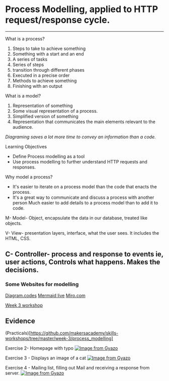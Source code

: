 # Process Modelling, applied to HTTP request/response cycle.
---
What is a process?
1. Steps to take to achieve something
2. Something with a start and an end
3. A series of tasks
4. Series of steps
5.  transition through different phases
6. Executed in a precise order
7. Methods to achieve something
8. Finishing with an output

What is a model?
1. Representation of something
2. Some visual representation of a process.
3. Simplified version of something
4. Representation that communicates the main elements relevant to the audience.

_Diagraming saves a lot more time to convey an information than a code._

Learning Objectives
- Define Process modelling as a tool 
- Use process modelling to further understand HTTP requests and responses.

Why model a process?
- It's easier to iterate on a process model than the code that enacts the process.
- It's a great way to communicate and discuss a process with another person
Much easier to add details to a process model than to add it to code.

M- Model- Object, encapsulate the data in our database, treated like objects.

V- View- presentation layers, interface, what the user sees. It includes the HTML, CSS.

C- Controller- process and response to events ie, user actions, Controls what happens. Makes the decisions.
---

### Some Websites for modelling
[Diagram.codes](https://www.diagram.codes/)
[Mermaid live](https://mermaid-js.github.io/)
[Miro.com](https://miro.com/)


[Week 3 workshop](https://github.com/makersacademy/skills-workshops/tree/master/week-3/process_modelling)

## Evidence
(Practicals)[https://github.com/makersacademy/skills-workshops/tree/master/week-3/process_modelling]

Exercise 2- Homepage with typo
[![Image from Gyazo](https://i.gyazo.com/622d9fe751e4bc8fd1e042ddd83de5b5.png)](https://gyazo.com/622d9fe751e4bc8fd1e042ddd83de5b5)

Exercise 3 - Displays an image of a cat
[![Image from Gyazo](https://i.gyazo.com/a314b9a61975b9de52ceadeabcf1d235.png)](https://gyazo.com/a314b9a61975b9de52ceadeabcf1d235)

Exercise 4 - Mailing list, filling out Mail and receiving a response from server.
[![Image from Gyazo](https://i.gyazo.com/4bce49a44088b8a77cbcf24da79c31eb.png)](https://gyazo.com/4bce49a44088b8a77cbcf24da79c31eb)
